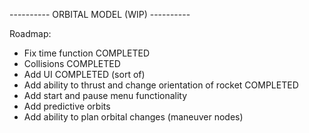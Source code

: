 ---------- ORBITAL MODEL (WIP) ----------

Roadmap:
- Fix time function      COMPLETED
- Collisions             COMPLETED
- Add UI                 COMPLETED (sort of)
- Add ability to thrust and change orientation of rocket      COMPLETED
- Add start and pause menu functionality
- Add predictive orbits
- Add ability to plan orbital changes (maneuver nodes)
